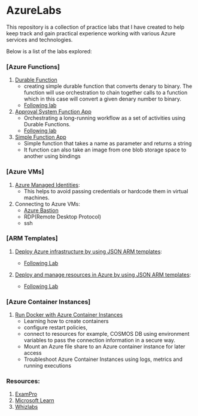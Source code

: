 # AzureLabs

This repository is a collection of practice labs that I have created to help keep track and gain practical experience working with various Azure services and technologies.

Below is a list of the labs explored:

### [Azure Functions]

1. [Durable Function](https://github.com/Jhedie/AzureLabs/tree/main/DurableFunctions)
   - creating simple durable function that converts denary to binary. The function will use orchestration to chain together calls to a function which in this case will convert a given denary number to binary.
   - [Following lab](https://learn.microsoft.com/en-us/azure/azure-functions/durable/quickstart-ts-vscode?pivots=nodejs-model-v4)
2. [Approval System Function App](https://github.com/Jhedie/AzureLabs/tree/main/approvalSystemFuncApp)
   - Orchestrating a long-running workflow as a set of activities using Durable Functions.
   - [Following lab](https://learn.microsoft.com/en-us/training/modules/create-long-running-serverless-workflow-with-durable-functions/1-introduction)
3. [Simple Function App](https://github.com/Jhedie/AzureLabs/tree/main/SimpleFunctionApp)
   - Simple function that takes a name as parameter and returns a string
   - It function can also take an image from one blob storage space to another using bindings

### [Azure VMs]

1. [Azure Managed Identities](https://learn.microsoft.com/en-us/azure/active-directory/managed-identities-azure-resources/qs-configure-portal-windows-vm):
   - This helps to avoid passing credentials or hardcode them in virtual machines.
2. Connecting to Azure VMs:
   - [Azure Bastion](https://learn.microsoft.com/en-us/azure/bastion/bastion-connect-vm-rdp-windows)
   - RDP(Remote Desktop Protocol)
   - ssh

### [ARM Templates]

1. [Deploy Azure infrastructure by using JSON ARM templates](https://github.com/Jhedie/AzureLabs/tree/main/azTemplates):
   - [Following Lab](https://learn.microsoft.com/en-us/training/modules/create-azure-resource-manager-template-vs-code/)

2. [Deploy and manage resources in Azure by using JSON ARM templates]():
   - [Following Lab](https://learn.microsoft.com/en-us/training/modules/modify-azure-resource-manager-template-reuse/1-introduction)

### [Azure Container Instances]

1. [Run Docker with Azure Container Instances](https://learn.microsoft.com/en-us/training/modules/run-docker-with-azure-container-instances/)
   - Learning how to create containers
   - configure restart policies, 
   - connect to resources for example, COSMOS DB using environment variables to pass the connection information in a secure way.
   - Mount an Azure file share to an Azure container instance for later access
   - Troubleshoot Azure Container Instances using logs, metrics and running executions

### Resources:

1. [ExamPro](https://app.exampro.co/)
2. [Microsoft Learn](https://learn.microsoft.com/en-us/)
3. [Whizlabs](https://www.whizlabs.com/learn/course/microsoft-azure-certification-az-204/300)
